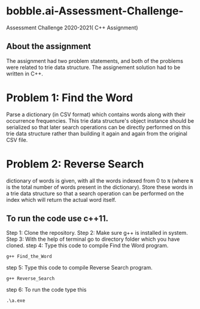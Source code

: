 # bobble.ai-Assessment-Challenge-
Assessment Challenge 2020-2021( C++ Assignment)

## About the assignment
The assignment had two problem statements, and both of the problems were related to trie data structure. The assignement solution had to be written in C++.

# Problem 1: Find the Word
 Parse a dictionary (in CSV format) which contains words along with their occurrence frequencies. This trie data structure's object instance should be serialized so that later search operations can be directly performed on this trie data structure rather than building it again and again from the original CSV file.

# Problem 2: Reverse Search
dictionary of words is given, with all the words indexed from 0 to `N` (where `N` is the total number of words present in the dictionary). Store these words in a trie data structure so that a search operation can be performed on the index which will return the actual word itself.

## To run the code use c++11.
Step 1: Clone the repository.
Step 2: Make sure g++ is installed in system.
Step 3: With the help of terminal go to directory folder which you have cloned.
step 4: Type this code to compile Find the Word program.
```shell
g++ Find_the_Word
```
step 5: Type this code to compile Reverse Search program.
```shell
g++ Reverse_Search
```
step 6: To run the code type this
```shell
.\a.exe
```
